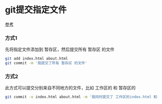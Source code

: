 # git提交指定文件
[参考](https://blog.csdn.net/tangxinzhuan/article/details/89428745)

### 方式1
先将指定文件添加到 暂存区，然后提交所有 暂存区 的文件

```bash
git add index.html about.html
git commit -m '我提交了所有 暂存区 的文件'
```

### 方式2
此方式可以提交分别来自不同地方的文件，比如 工作区的 和 暂存区的
```bash
git commit -o index.html about.html -m '我同时提交了 工作区的index.html 和 暂存区的about.html 这两个文件'

```